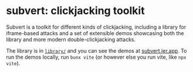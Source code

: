 # subvert: clickjacking toolkit

Subvert is a toolkit for different kinds of clickjacking, including a library for iframe-based attacks and a set of extensible demos showcasing both the library and more modern double-clickjacking attacks.

The library is in [`library/`](library/README.md) and you can see the demos at [subvert.jer.app](https://subvert.jer.app). To run the demos locally, run `bunx vite` (or however else you run vite, like `npx vite`).

